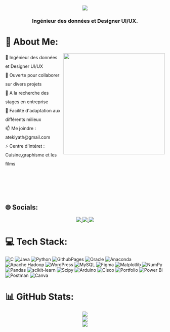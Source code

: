 <h1 align="center">
    <img src="https://readme-typing-svg.herokuapp.com/?font=Righteous&size=35&center=true&vCenter=true&width=500&height=70&duration=4000&lines=Salut!+👋;+Je+suis+Tekiyath+AMOUSSA+." />
</h1>

<h3 align="center">Ingénieur des données et Designer UI/UX.</h3>


# 💫 About Me:
<img align="right" src="https://cdni.iconscout.com/illustration/premium/thumb/woman-working-on-data-analysis-5405129-4525621.png" width="320px">

<p align="left" style="line-height: 2;">
🔭 Ingénieur des données et Designer UI/UX<br>👯 Ouverte pour collaborer sur divers projets<br>🤝 A la recherche des stages en entreprise<br>🌱 Facilité d'adaptation aux différents milieux<br>📫 Me joindre : atekiyath@gmail.com<br>⚡ Centre d'intéret : Cuisine,graphisme et les films </p>
</p>



   </br> </br> </br> </br>


## 🌐 Socials:
<div align="center"> 
<a href="https://www.instagram.com/teky_ams/">
    <img src="https://img.shields.io/badge/Instagram-%23E4405F.svg?logo=Instagram&logoColor=white" />
  </a>
</a>
     <a href="https://www.linkedin.com/in/Tèkiyath-Amoussa-08962b222?fbclid=PAAaZzhhrsEpvnUsholK4R7o5iHgTeKlB9VAiJ7YJh0zMyac-iMOuoSsiinXM_aem_AV5uOTNTZU2vT9YYAz1MAlQzPrBa8YH2peyr46QDzkcw2QF6o210noNbBylUGK011Gc">
    <img src="https://img.shields.io/badge/LinkedIn-%230077B5.svg?logo=linkedin&logoColor=white" />
  </a>
   <a href="https://pinterest.com/Tèkiyath Amoussa/">
    <img src="https://img.shields.io/badge/Pinterest-%23E60023.svg?logo=Pinterest&logoColor=white" />
  </a>
  </div>

# 💻 Tech Stack:
![C](https://img.shields.io/badge/c-%2300599C.svg?style=for-the-badge&logo=c&logoColor=white) ![Java](https://img.shields.io/badge/java-%23ED8B00.svg?style=for-the-badge&logo=openjdk&logoColor=white) ![Python](https://img.shields.io/badge/python-3670A0?style=for-the-badge&logo=python&logoColor=ffdd54) ![GithubPages](https://img.shields.io/badge/github%20pages-121013?style=for-the-badge&logo=github&logoColor=white) ![Oracle](https://img.shields.io/badge/Oracle-F80000?style=for-the-badge&logo=oracle&logoColor=white) ![Anaconda](https://img.shields.io/badge/Anaconda-%2344A833.svg?style=for-the-badge&logo=anaconda&logoColor=white) ![Apache Hadoop](https://img.shields.io/badge/Apache%20Hadoop-66CCFF?style=for-the-badge&logo=apachehadoop&logoColor=black) ![WordPress](https://img.shields.io/badge/WordPress-%23117AC9.svg?style=for-the-badge&logo=WordPress&logoColor=white) ![MySQL](https://img.shields.io/badge/mysql-%2300000f.svg?style=for-the-badge&logo=mysql&logoColor=white) ![Figma](https://img.shields.io/badge/figma-%23F24E1E.svg?style=for-the-badge&logo=figma&logoColor=white) ![Matplotlib](https://img.shields.io/badge/Matplotlib-%23ffffff.svg?style=for-the-badge&logo=Matplotlib&logoColor=black) ![NumPy](https://img.shields.io/badge/numpy-%23013243.svg?style=for-the-badge&logo=numpy&logoColor=white) ![Pandas](https://img.shields.io/badge/pandas-%23150458.svg?style=for-the-badge&logo=pandas&logoColor=white) ![scikit-learn](https://img.shields.io/badge/scikit--learn-%23F7931E.svg?style=for-the-badge&logo=scikit-learn&logoColor=white) ![Scipy](https://img.shields.io/badge/SciPy-%230C55A5.svg?style=for-the-badge&logo=scipy&logoColor=%white) ![Arduino](https://img.shields.io/badge/-Arduino-00979D?style=for-the-badge&logo=Arduino&logoColor=white) ![Cisco](https://img.shields.io/badge/cisco-%23049fd9.svg?style=for-the-badge&logo=cisco&logoColor=black) ![Portfolio](https://img.shields.io/badge/Portfolio-%23000000.svg?style=for-the-badge&logo=firefox&logoColor=#FF7139) ![Power Bi](https://img.shields.io/badge/power_bi-F2C811?style=for-the-badge&logo=powerbi&logoColor=black) ![Postman](https://img.shields.io/badge/Postman-FF6C37?style=for-the-badge&logo=postman&logoColor=white) ![Canva](https://img.shields.io/badge/Canva-%2300C4CC.svg?style=for-the-badge&logo=Canva&logoColor=white)
# 📊 GitHub Stats:
<div align="center">
    
![](https://github-readme-stats.vercel.app/api?username=TekyAms&theme=dark&hide_border=false&include_all_commits=false&count_private=false)<br/>
![](https://github-readme-streak-stats.herokuapp.com/?user=TekyAms&theme=dark&hide_border=false)<br/>
![](https://github-readme-stats.vercel.app/api/top-langs/?username=TekyAms&theme=dark&hide_border=false&include_all_commits=false&count_private=false&layout=compact)

<!-- Proudly created with GPRM ( https://gprm.itsvg.in ) -->

</div>
